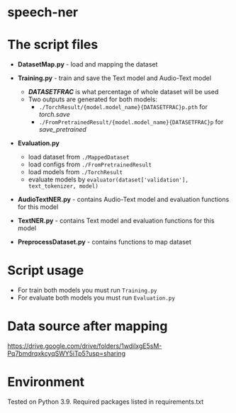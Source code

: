 # speech-ner
 

# The script files
- **DatasetMap.py** - load and mapping the dataset 
- **Training.py** - train and save the Text model and Audio-Text model
  - _**DATASETFRAC**_ is what percentage of whole dataset will be used
  - Two outputs are generated for both models:
    - `./TorchResult/{model.model_name}{DATASETFRAC}p.pth` for _torch.save_
    - `./FromPretrainedResult/{model.model_name}{DATASETFRAC}p` for _save_pretrained_
  
- **Evaluation.py** 
  - load dataset from `./MappedDataset` 
  - load configs from `./FromPretrainedResult`
  - load models from `./TorchResult`
  - evaluate models by ```evaluator(dataset['validation'], text_tokenizer, model)```
- **AudioTextNER.py** - contains Audio-Text model and evaluation functions for this model
- **TextNER.py** - contains Text model and evaluation functions for this model
- **PreprocessDataset.py** - contains functions to map dataset
# Script usage
  - For train both models you must run ```Training.py```
  - For evaluate both models you must run ```Evaluation.py```


 
# Data source after mapping
https://drive.google.com/drive/folders/1wdilxgE5sM-Pq7bmdrqxkcyqSWY5iTp5?usp=sharing
 
# Environment
Tested on Python 3.9. Required packages listed in requirements.txt
 
